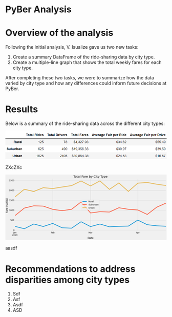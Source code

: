 # __PyBer Analysis__

# __Overview of the analysis__

Following the initial analysis, V. Isualize gave us two new tasks:

  1.	Create a summary DataFrame of the ride-sharing data by city type. 
  2.	Create a multiple-line graph that shows the total weekly fares for each city type. 

After completing these two tasks, we were to summarize how the data varied by city type and how any differences could inform future decisions at PyBer.

# __Results__

Below is a summary of the ride-sharing data across the different city types:

![](PyBer_SummaryDF.png)

ZXcZXc

![](tfb_ByCity.png)

aasdf 

# __Recommendations to address disparities among city types__

  1. Sdf
  2. Asf
  3. Asdf
  4. ASD
